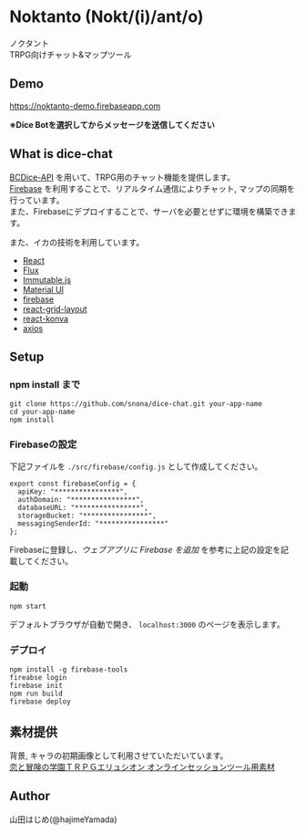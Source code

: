 # Noktanto (Nokt/(i)/ant/o)

ノクタント  
TRPG向けチャット&マップツール

## Demo

https://noktanto-demo.firebaseapp.com

**※Dice Botを選択してからメッセージを送信してください**

## What is dice-chat

[BCDice-API](https://github.com/NKMR6194/bcdice-api) を用いて、TRPG用のチャット機能を提供します。  
[Firebase](https://firebase.google.com/) を利用することで、リアルタイム通信によりチャット, マップの同期を行っています。  
また、Firebaseにデプロイすることで、サーバを必要とせずに環境を構築できます。

また、イカの技術を利用しています。

* [React](https://github.com/facebook/react)
* [Flux](https://github.com/facebook/flux)
* [Immutable.js](https://github.com/facebook/immutable-js)
* [Material UI](https://github.com/callemall/material-ui)
* [firebase](https://github.com/firebase/firebase-tools)
* [react-grid-layout](https://github.com/STRML/react-grid-layout)
* [react-konva](https://github.com/lavrton/react-konva)
* [axios](https://github.com/mzabriskie/axios)

## Setup

### npm install まで

```
git clone https://github.com/snona/dice-chat.git your-app-name
cd your-app-name
npm install
```

### Firebaseの設定

下記ファイルを `./src/firebase/config.js` として作成してください。
```
export const firebaseConfig = {
  apiKey: "****************",
  authDomain: "****************",
  databaseURL: "****************",
  storageBucket: "****************",
  messagingSenderId: "****************"
};
```

Firebaseに登録し、*ウェブアプリに Firebase を追加* を参考に上記の設定を記載してください。

### 起動

```
npm start
```

デフォルトブラウザが自動で開き、 `localhost:3000` のページを表示します。

### デプロイ

```
npm install -g firebase-tools
fireabse login
firebase init
npm run build
firebase deploy
```

## 素材提供

背景, キャラの初期画像として利用させていただいています。  
[恋と冒険の学園ＴＲＰＧエリュシオン オンラインセッションツール用素材](http://www.wtrpg9.com/trpg/)

## Author

山田はじめ(@hajimeYamada)
